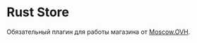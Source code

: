 # Rust Store
Обязательный плагин для работы магазина от [Moscow.OVH](https://moscow.ovh "Moscow.OVH").
